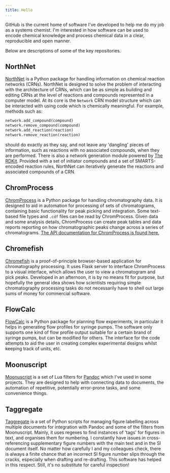 ```yaml
---
title: Hello
...
```


GitHub is the current home of software I've developed to help me do my job as a systems chemist. I'm interested in how software can be used to encode chemical knowledge and process chemical data in a clear, reproducible and open manner.

Below are descriptions of some of the key repositories.

## NorthNet

[NorthNet](https://github.com/Will-Robin/NorthNet) is a Python package for handling information on chemical reaction networks (CRNs). NorthNet is designed to solve the problem of interacting with the architecture of CRNs, which can be as simple as building and editing CRNs at the level of reactions and compounds represented in a computer model. At its core is the `Network` CRN model structure which can be interacted with using code which is chemically meaningful. For example, methods such as:

```python
network.add_compound(compound)
network.remove_compound(compound)
network.add_reaction(reaction)
network.remove_reaction(reaction)
```
should do exactly as they say, and not leave any 'dangling' pieces of information, such as reactions with no associated compounds, when they are performed. There is also a network generation module powered by [The RDKit](https://www.rdkit.org). Provided with a set of initiator compounds and a set of SMARTS-encoded reaction rules, NorthNet can iteratively generate the reactions and associated compounds of a CRN.

## ChromProcess

[ChromProcess](https://github.com/Will-Robin/ChromProcess) is a Python package for handling chromatography data. It is designed to aid in automation for processing of sets of chromatograms, containing basic functionality for peak picking and integration. Some text-based file types and `.cdf` files can be read by ChromProcess. Given data and some analysis details, ChromProcess can create peak tables and data reports reporting on how chromatographic peaks change across a series of chromatograms. [The API documentation for ChromProcess is found here.](https://will-robin.github.io/ChromProcess/index.html)

## Chromefish

[Chromefish](https://github.com/Will-Robin/Chromefish) is a proof-of-principle browser-based application for chromatography processing. It uses Flask server to interface ChromProcess to a visual interface, which allows the user to view a chromatogram and pick peaks. Developed in an afternoon, it is by no means fit for purpose, but hopefully the general idea shows how scientists requiring simple chromatography processing tasks do not necessarily have to shell out large sums of money for commercial software.

## FlowCalc

[FlowCalc](https://github.com/Will-Robin/FlowCalc) is a Python package for planning flow experiments, in particular it helps in generating flow profiles for syringe pumps. The software only supports one kind of flow profile output suitable for a certain brand of syringe pumps, but can be modified for others. The interface for the code attempts to aid the user in creating complex experimental designs whilst keeping track of units, etc.

## Moonuscript

[Moonuscript](https://github.com/Will-Robin/moonuscript) is a set of Lua filters for [Pandoc](https://pandoc.org) which I've used in some projects. They are designed to help with connecting data to documents, the automation of repetitive, potentially error-prone tasks, and some convenience things.

## Taggregate

[Taggregate](https://github.com/Will-Robin/Taggregate) is a set of Python scripts for managing figure labelling across multiple documents for integration with Pandoc and some of the filters from Moonuscript. Mainly, it uses regexes to find instances of 'tags' for figures in text, and organises them for numbering. I constantly have issues in cross-referencing supplementary figure numbers with the main text and in the SI document itself. No matter how carefully I and my colleagues check, there is always a finite chance that an incorrect SI figure number slips through the cracks, especially when drafting and re-drafting. This software has helped in this respect. Still, it's no substitute for careful inspection!
